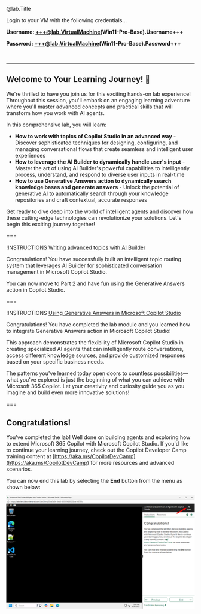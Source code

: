 @lab.Title

Login to your VM with the following credentials...

**Username: +++@lab.VirtualMachine(Win11-Pro-Base).Username+++**

**Password: +++@lab.VirtualMachine(Win11-Pro-Base).Password+++** 

<br>

---

## Welcome to Your Learning Journey! 🎯

We're thrilled to have you join us for this exciting hands-on lab experience! Throughout this session, you'll embark on an engaging learning adventure where you'll master advanced concepts and practical skills that will transform how you work with AI agents.

In this comprehensive lab, you will learn:

- **How to work with topics of Copilot Studio in an advanced way** - Discover sophisticated techniques for designing, configuring, and managing conversational flows that create seamless and intelligent user experiences
- **How to leverage the AI Builder to dynamically handle user's input** - Master the art of using AI Builder's powerful capabilities to intelligently process, understand, and respond to diverse user inputs in real-time
- **How to use Generative Answers action to dynamically search knowledge bases and generate answers** - Unlock the potential of generative AI to automatically search through your knowledge repositories and craft contextual, accurate responses

Get ready to dive deep into the world of intelligent agents and discover how these cutting-edge technologies can revolutionize your solutions. Let's begin this exciting journey together!

===

!INSTRUCTIONS [Writing advanced topics with AI Builder](https://raw.githubusercontent.com/microsoft/ignite25-LAB564-architect-a-goal-driven-ai-agent-with-copilot-studio/refs/heads/main/lab/instructions/lab-topics-ai-builder.md)

Congratulations! You have successfully built an intelligent topic routing system that leverages AI Builder for sophisticated conversation management in Microsoft Copilot Studio. 

You can now move to Part 2 and have fun using the Generative Answers action in Copilot Studio.

===

!INSTRUCTIONS [Using Generative Answers in Microsoft Copilot Studio](https://raw.githubusercontent.com/microsoft/ignite25-LAB564-architect-a-goal-driven-ai-agent-with-copilot-studio/refs/heads/main/lab/instructions/lab-generative-answers.md)

Congratulations! You have completed the lab module and you learned how to integrate Generative Answers action in Microsoft Copilot Studio!

This approach demonstrates the flexibility of Microsoft Copilot Studio in creating specialized AI agents that can intelligently route conversations, access different knowledge sources, and provide customized responses based on your specific business needs.

The patterns you've learned today open doors to countless possibilities—what you've explored is just the beginning of what you can achieve with Microsoft 365 Copilot. Let your creativity and curiosity guide you as you imagine and build even more innovative solutions!

===

## Congratulations!

You've completed the lab! Well done on building agents and exploring how to extend Microsoft 365 Copilot with Microsoft Copilot Studio. If you'd like to continue your learning journey, check out the Copilot Developer Camp training content at [https://aka.ms/CopilotDevCamp](https://aka.ms/CopilotDevCamp) for more resources and advanced scenarios.

You can now end this lab by selecting the **End** button from the menu as shown below:

![The final page to close the lab.](https://raw.githubusercontent.com/microsoft/ignite25-LAB564-architect-a-goal-driven-ai-agent-with-copilot-studio/refs/heads/main/img/lab-end-01.png)

